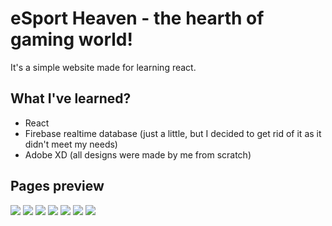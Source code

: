 # eSport Heaven - the hearth of gaming world!
It's a simple website made for learning react.

## What I've learned?
- React
- Firebase realtime database (just a little, but I decided to get rid of it as it didn't meet my needs)
- Adobe XD (all designs were made by me from scratch)

## Pages preview
![](https://raw.githubusercontent.com/KongoPL/esport-heaven/master/preview/main-page.png)
![](https://raw.githubusercontent.com/KongoPL/esport-heaven/master/preview/news.png)
![](https://raw.githubusercontent.com/KongoPL/esport-heaven/master/preview/upcoming-games.png)
![](https://raw.githubusercontent.com/KongoPL/esport-heaven/master/preview/match.png)
![](https://raw.githubusercontent.com/KongoPL/esport-heaven/master/preview/live-transmissions.png)
![](https://raw.githubusercontent.com/KongoPL/esport-heaven/master/preview/transmission.png)
![](https://raw.githubusercontent.com/KongoPL/esport-heaven/master/preview/contact.png)
